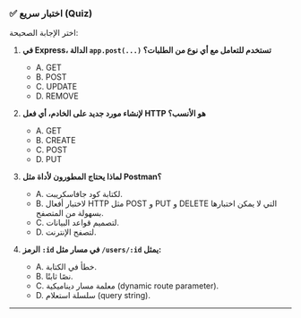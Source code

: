 ### ✅ اختبار سريع (Quiz)
اختر الإجابة الصحيحة:

1.  **في Express، الدالة `app.post(...)` تستخدم للتعامل مع أي نوع من الطلبات؟**
    * A. GET
    * B. POST
    * C. UPDATE
    * D. REMOVE

2.  **لإنشاء مورد جديد على الخادم، أي فعل HTTP هو الأنسب؟**
    * A. GET
    * B. CREATE
    * C. POST
    * D. PUT

3.  **لماذا يحتاج المطورون لأداة مثل Postman؟**
    * A. لكتابة كود جافاسكريبت.
    * B. لاختبار أفعال HTTP مثل POST و PUT و DELETE التي لا يمكن اختبارها بسهولة من المتصفح.
    * C. لتصميم قواعد البيانات.
    * D. لتصفح الإنترنت.

4.  **الرمز `:id` في مسار مثل `/users/:id` يمثل:**
    * A. خطأ في الكتابة.
    * B. نصًا ثابتًا.
    * C. معلمة مسار ديناميكية (dynamic route parameter).
    * D. سلسلة استعلام (query string).

---